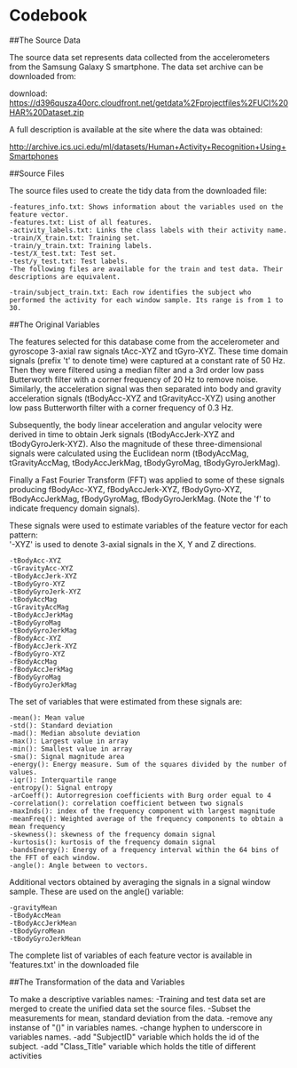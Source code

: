 Codebook
=================
##The Source Data

The source data set represents data collected from the accelerometers from the Samsung Galaxy S smartphone. The data set archive can be downloaded from:

download: https://d396qusza40orc.cloudfront.net/getdata%2Fprojectfiles%2FUCI%20HAR%20Dataset.zip

A full description is available at the site where the data was obtained:


http://archive.ics.uci.edu/ml/datasets/Human+Activity+Recognition+Using+Smartphones

##Source Files


The source files used to create the tidy data from the downloaded file:

	-features_info.txt: Shows information about the variables used on the feature vector.
	-features.txt: List of all features.
	-activity_labels.txt: Links the class labels with their activity name.
	-train/X_train.txt: Training set.
	-train/y_train.txt: Training labels.
	-test/X_test.txt: Test set.
	-test/y_test.txt: Test labels.
	-The following files are available for the train and test data. Their descriptions are equivalent.

	-train/subject_train.txt: Each row identifies the subject who performed the activity for each window sample. Its range is from 1 to 30.

##The Original Variables


The features selected for this database come from the accelerometer and gyroscope 3-axial raw signals tAcc-XYZ and tGyro-XYZ. These time domain signals (prefix 't' to denote time) were captured at a constant rate of 50 Hz. Then they were filtered using a median filter and a 3rd order low pass Butterworth filter with a corner frequency of 20 Hz to remove noise. Similarly, the acceleration signal was then separated into body and gravity acceleration signals (tBodyAcc-XYZ and tGravityAcc-XYZ) using another low pass Butterworth filter with a corner frequency of 0.3 Hz. 

Subsequently, the body linear acceleration and angular velocity were derived in time to obtain Jerk signals (tBodyAccJerk-XYZ and tBodyGyroJerk-XYZ). Also the magnitude of these three-dimensional signals were calculated using the Euclidean norm (tBodyAccMag, tGravityAccMag, tBodyAccJerkMag, tBodyGyroMag, tBodyGyroJerkMag). 

Finally a Fast Fourier Transform (FFT) was applied to some of these signals producing fBodyAcc-XYZ, fBodyAccJerk-XYZ, fBodyGyro-XYZ, fBodyAccJerkMag, fBodyGyroMag, fBodyGyroJerkMag. (Note the 'f' to indicate frequency domain signals). 

These signals were used to estimate variables of the feature vector for each pattern:  
'-XYZ' is used to denote 3-axial signals in the X, Y and Z directions.

	-tBodyAcc-XYZ
	-tGravityAcc-XYZ
	-tBodyAccJerk-XYZ
	-tBodyGyro-XYZ
	-tBodyGyroJerk-XYZ
	-tBodyAccMag
	-tGravityAccMag
	-tBodyAccJerkMag
	-tBodyGyroMag
	-tBodyGyroJerkMag
	-fBodyAcc-XYZ
	-fBodyAccJerk-XYZ
	-fBodyGyro-XYZ
	-fBodyAccMag
	-fBodyAccJerkMag
	-fBodyGyroMag
	-fBodyGyroJerkMag

The set of variables that were estimated from these signals are: 

	-mean(): Mean value
	-std(): Standard deviation
	-mad(): Median absolute deviation 
	-max(): Largest value in array
	-min(): Smallest value in array
	-sma(): Signal magnitude area
	-energy(): Energy measure. Sum of the squares divided by the number of values. 
	-iqr(): Interquartile range 
	-entropy(): Signal entropy
	-arCoeff(): Autorregresion coefficients with Burg order equal to 4
	-correlation(): correlation coefficient between two signals
	-maxInds(): index of the frequency component with largest magnitude
	-meanFreq(): Weighted average of the frequency components to obtain a mean frequency
	-skewness(): skewness of the frequency domain signal 
	-kurtosis(): kurtosis of the frequency domain signal 
	-bandsEnergy(): Energy of a frequency interval within the 64 bins of the FFT of each window.
	-angle(): Angle between to vectors.

Additional vectors obtained by averaging the signals in a signal window sample. These are used on the angle() variable:

	-gravityMean
	-tBodyAccMean
	-tBodyAccJerkMean
	-tBodyGyroMean
	-tBodyGyroJerkMean

The complete list of variables of each feature vector is available in 'features.txt' in the downloaded file


##The Transformation of the data and Variables


To make a descriptive variables names:
	-Training and test data set are merged to create the unified data set the source files.
	-Subset the measurements  for mean, standard deviation from the data.
	-remove any instanse of "()"  in variables names.
	-change hyphen to underscore in variables names.
	-add "SubjectID" variable which holds the id of the subject.
	-add "Class_Title" variable which holds the title of different activities

 

